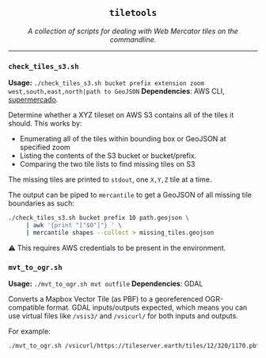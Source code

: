 <center>
    <h2>
        <code>tiletools</code>
    </h2>
    <p>
        <em>A collection of scripts for dealing with Web Mercator tiles on the commandline.</em>
    </p>
</center>

---

### `check_tiles_s3.sh`

**Usage:** `./check_tiles_s3.sh bucket prefix extension zoom west,south,east,north|path to GeoJSON`
**Dependencies**: AWS CLI, [supermercado](https://github.com/mapbox/supermercado).

Determine whether a XYZ tileset on AWS S3 contains all of the tiles
it should. This works by: 
   - Enumerating all of the tiles within bounding box or GeoJSON at specified zoom
   - Listing the contents of the S3 bucket or bucket/prefix.
   - Comparing the two tile lists to find missing tiles on S3

The missing tiles are printed to `stdout`, one `X,Y,Z` tile at a time.

The output can be piped to `mercantile` to get a GeoJSON of all
missing tile boundaries as such:

```bash
./check_tiles_s3.sh bucket prefix 10 path.geojson \
     | awk '{print "["$0"]"} ' \
     | mercantile shapes --collect > missing_tiles.geojson
```

:warning: This requires AWS credentials to be present in the environment. 

### `mvt_to_ogr.sh`

**Usage:** `./mvt_to_ogr.sh mvt outfile`
**Dependencies**: GDAL

Converts a Mapbox Vector Tile (as PBF) to a georeferenced OGR-compatible
format. GDAL inputs/outputs expected, which means you can use virtual 
files like `/vsis3/` and `/vsicurl/` for both inputs and outputs.

For example:

```bash
./mvt_to_ogr.sh /vsicurl/https://tileserver.earth/tiles/12/320/1170.pbf tile.geojson
```